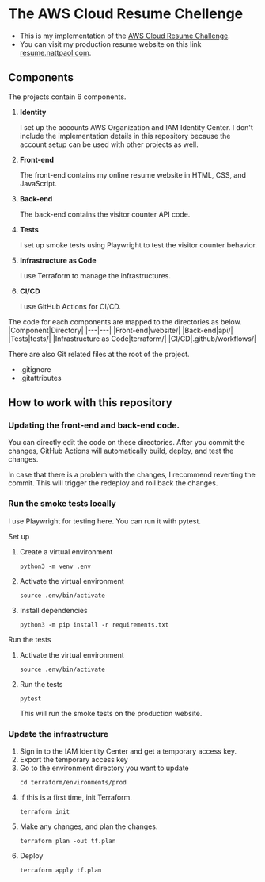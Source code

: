 # The AWS Cloud Resume Chellenge

* This is my implementation of the [AWS Cloud Resume Challenge](https://cloudresumechallenge.dev/docs/the-challenge/aws/).
* You can visit my production resume website on this link [resume.nattpaol.com](https://resume.nattapol.com).


## Components

The projects contain 6 components.

1. **Identity**

    I set up the accounts AWS Organization and IAM Identity Center. I don't include the implementation details in this repository because the account setup can be used with other projects as well.

2. **Front-end**

   The front-end contains my online resume website in HTML, CSS, and JavaScript.

3. **Back-end**

   The back-end contains the visitor counter API code.

4. **Tests**

   I set up smoke tests using Playwright to test the visitor counter behavior.

5. **Infrastructure as Code**

   I use Terraform to manage the infrastructures.
   
6. **CI/CD**

   I use GitHub Actions for CI/CD.

The code for each components are mapped to the directories as below.
|Component|Directory|
|---|---|
|Front-end|website/|
|Back-end|api/|
|Tests|tests/|
|Infrastructure as Code|terraform/|
|CI/CD|.github/workflows/|

There are also Git related files at the root of the project.
* .gitignore
* .gitattributes


## How to work with this repository


### Updating the front-end and back-end code.

You can directly edit the code on these directories. After you commit the changes, GitHub Actions will automatically build, deploy, and test the changes.

In case that there is a problem with the changes, I recommend reverting the commit. This will trigger the redeploy and roll back the changes.


### Run the smoke tests locally

I use Playwright for testing here. You can run it with pytest.

Set up
1. Create a virtual environment
   ```
   python3 -m venv .env
   ```
2. Activate the virtual environment
   ```
   source .env/bin/activate
   ```
3. Install dependencies
   ```
   python3 -m pip install -r requirements.txt
   ```

Run the tests
1. Activate the virtual environment
   ```
   source .env/bin/activate
   ```
2. Run the tests
   ```
   pytest
   ```
   This will run the smoke tests on the production website.


### Update the infrastructure

1. Sign in to the IAM Identity Center and get a temporary access key.
2. Export the temporary access key
3. Go to the environment directory you want to update
   ```
   cd terraform/environments/prod
   ```
4. If this is a first time, init Terraform.
   ```
   terraform init
   ```
5. Make any changes, and plan the changes.
   ```
   terraform plan -out tf.plan
   ```
6. Deploy
   ```
   terraform apply tf.plan
   ```